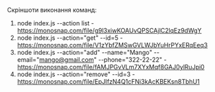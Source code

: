 Скріншоти виконання команд:

1. node index.js --action list - https://monosnap.com/file/g9l3xiwKOAUvQPSCAjlC2lqEz9dWgY
2. node index.js --action="get" --id=5 - https://monosnap.com/file/V1zYbfZMSwGVLWJbYuHrPYxERqEeq3
3. node index.js --action="add" --name="Mango" --email="mango@gmail.com" --phone="322-22-22" - https://monosnap.com/file/fAMJPGvVLm7XYxMqf8GAJ0ylRuJpi0
4. node index.js --action="remove" --id=3 - https://monosnap.com/file/EpJIfzN4Q1cFNi3kAcKBEKsn8TbhU1
